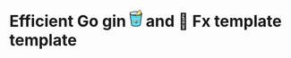# Efficient Go gin <img width="22px" src="https://raw.githubusercontent.com/gin-gonic/logo/master/color.png"> and :unicorn: Fx template template
## 
